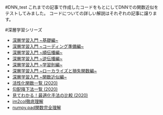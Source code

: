 #DNN_test
これまでの記事で作成したコードをもとにしてDNNでの関数近似をテストしてみました。
コードについての詳しい解説はそれぞれの記事に譲ります。


#深層学習シリーズ
- [深層学習入門 \~基礎編~](https://qiita.com/kuroitu/items/221e8c477ffdd0774b6b)
- [深層学習入門 \~コーディング準備編~](https://qiita.com/kuroitu/items/884c62c48c2daa3def08)
- [深層学習入門 \~順伝播編~](https://qiita.com/kuroitu/items/d22c8750e34d5d75fb6c)
- [深層学習入門 \~逆伝播編~](https://qiita.com/kuroitu/items/ea6ed8f614e65ec44976)
- [深層学習入門 \~学習則編~](https://qiita.com/kuroitu/items/ab5ad4ac716ae7a04891)
- [深層学習入門 \~ローカライズと損失関数編~](https://qiita.com/kuroitu/items/a6725ac0139d8eeb1e19)
- [深層学習入門 \~関数近似編~](https://qiita.com/kuroitu/items/4a8badcf7d3139d9ec7b)
- [活性化関数一覧 (2020)](https://qiita.com/kuroitu/items/73cd401afd463a78115a)
- [勾配降下法一覧 (2020)](https://qiita.com/kuroitu/items/36a58b37690d570dc618)
- [見てわかる！最適化手法の比較 (2020)](https://qiita.com/kuroitu/items/6695e0c79e888543e150)
- [im2col徹底理解](https://qiita.com/kuroitu/items/35d7b5a4bde470f69570)
- [numpy.pad関数完全理解](https://qiita.com/kuroitu/items/51f4c867c8a44de739ec)
